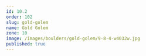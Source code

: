 ```yaml
---
id: 10.2
order: 102
slug: gold-golem
name: Gold Golem
zone: 10
image: /images/boulders/gold-golem/9-8-4-w4032w.jpg
published: true
---
```

